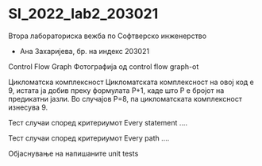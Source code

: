 # SI_2022_lab2_203021
Втора лабораториска вежба по Софтверско инженерство
- Ана Захаријева, бр. на индекс 203021

Control Flow Graph
Фотографија од control flow graph-ot

Цикломатска комплексност
Цикломатската комплексност на овој код е 9, истата ја добив преку формулата P+1, каде што P е бројот на предикатни јазли. Во случајoв P=8, па цикломатската комплексност изнесува 9.

Тест случаи според критериумот Every statement
....

Тест случаи според критериумот Every path
....

Објаснување на напишаните unit tests

